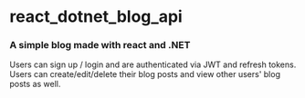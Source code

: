 # react_dotnet_blog_api

### A simple blog made with react and .NET

Users can sign up / login and are authenticated via JWT and refresh tokens. Users can create/edit/delete their blog posts and view other users' blog posts as well.





